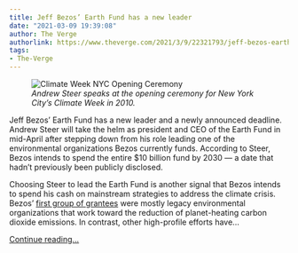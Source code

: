 ```yaml
---
title: Jeff Bezos’ Earth Fund has a new leader
date: "2021-03-09 19:39:08"
author: The Verge
authorlink: https://www.theverge.com/2021/3/9/22321793/jeff-bezos-earth-fund-new-president-ceo
tags:
- The-Verge
---
```

<figure>
      <img alt="Climate Week NYC Opening Ceremony" src="https://cdn.vox-cdn.com/thumbor/ERoZI9dRb6kMMyeJDtoOdnfg02A=/0x815:2055x2185/1310x873/cdn.vox-cdn.com/uploads/chorus_image/image/68937342/104309684.0.jpg" />
        <figcaption><em>Andrew Steer speaks at the opening ceremony for New York City’s Climate Week in 2010.</em></figcaption>
    </figure>

  <p id="neCEcv">Jeff Bezos’ Earth Fund has a new leader and a newly announced deadline. Andrew Steer will take the helm as president and CEO of the Earth Fund in mid-April after stepping down from his role leading one of the environmental organizations Bezos currently funds. According to Steer, Bezos intends to spend the entire $10 billion fund by 2030 — a date that hadn’t previously been publicly disclosed. </p>
<p id="7BnCKj">Choosing Steer to lead the Earth Fund is another signal that Bezos intends to spend his cash on mainstream strategies to address the climate crisis. Bezos’ <a href="https://www.theverge.com/2020/11/16/21569902/jeff-bezos-first-recipients-10-billion-climate-change-fund">first group of grantees</a> were mostly legacy environmental organizations that work toward the reduction of planet-heating carbon dioxide emissions. In contrast, other high-profile efforts have...</p>
  <p>
    <a href="https://www.theverge.com/2021/3/9/22321793/jeff-bezos-earth-fund-new-president-ceo">Continue reading&hellip;</a>
  </p>